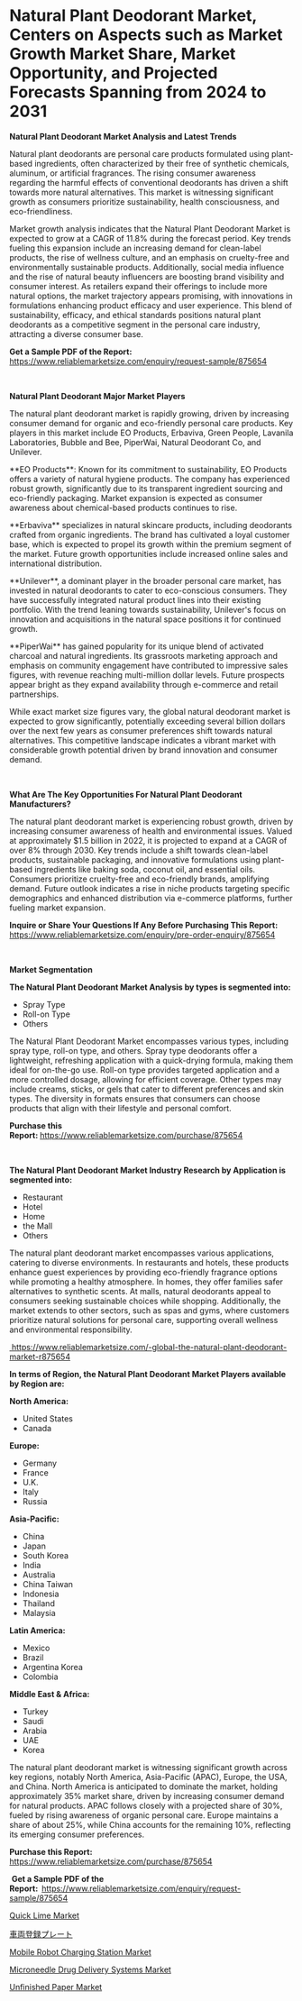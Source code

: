 <p><h1>Natural Plant Deodorant Market, Centers on Aspects such as Market Growth Market Share, Market Opportunity, and Projected Forecasts Spanning from 2024 to 2031</h1></p><p><strong>Natural Plant Deodorant Market Analysis and Latest Trends</strong></p>
<p><p>Natural plant deodorants are personal care products formulated using plant-based ingredients, often characterized by their free of synthetic chemicals, aluminum, or artificial fragrances. The rising consumer awareness regarding the harmful effects of conventional deodorants has driven a shift towards more natural alternatives. This market is witnessing significant growth as consumers prioritize sustainability, health consciousness, and eco-friendliness.</p><p>Market growth analysis indicates that the Natural Plant Deodorant Market is expected to grow at a CAGR of 11.8% during the forecast period. Key trends fueling this expansion include an increasing demand for clean-label products, the rise of wellness culture, and an emphasis on cruelty-free and environmentally sustainable products. Additionally, social media influence and the rise of natural beauty influencers are boosting brand visibility and consumer interest. As retailers expand their offerings to include more natural options, the market trajectory appears promising, with innovations in formulations enhancing product efficacy and user experience. This blend of sustainability, efficacy, and ethical standards positions natural plant deodorants as a competitive segment in the personal care industry, attracting a diverse consumer base.</p></p>
<p><strong>Get a Sample PDF of the Report:&nbsp;</strong> <a href="https://www.reliablemarketsize.com/enquiry/request-sample/875654">https://www.reliablemarketsize.com/enquiry/request-sample/875654</a></p>
<p>&nbsp;</p>
<p><strong>Natural Plant Deodorant Major Market Players</strong></p>
<p><p>The natural plant deodorant market is rapidly growing, driven by increasing consumer demand for organic and eco-friendly personal care products. Key players in this market include EO Products, Erbaviva, Green People, Lavanila Laboratories, Bubble and Bee, PiperWai, Natural Deodorant Co, and Unilever.</p><p>**EO Products**: Known for its commitment to sustainability, EO Products offers a variety of natural hygiene products. The company has experienced robust growth, significantly due to its transparent ingredient sourcing and eco-friendly packaging. Market expansion is expected as consumer awareness about chemical-based products continues to rise.</p><p>**Erbaviva** specializes in natural skincare products, including deodorants crafted from organic ingredients. The brand has cultivated a loyal customer base, which is expected to propel its growth within the premium segment of the market. Future growth opportunities include increased online sales and international distribution.</p><p>**Unilever**, a dominant player in the broader personal care market, has invested in natural deodorants to cater to eco-conscious consumers. They have successfully integrated natural product lines into their existing portfolio. With the trend leaning towards sustainability, Unilever's focus on innovation and acquisitions in the natural space positions it for continued growth.</p><p>**PiperWai** has gained popularity for its unique blend of activated charcoal and natural ingredients. Its grassroots marketing approach and emphasis on community engagement have contributed to impressive sales figures, with revenue reaching multi-million dollar levels. Future prospects appear bright as they expand availability through e-commerce and retail partnerships.</p><p>While exact market size figures vary, the global natural deodorant market is expected to grow significantly, potentially exceeding several billion dollars over the next few years as consumer preferences shift towards natural alternatives. This competitive landscape indicates a vibrant market with considerable growth potential driven by brand innovation and consumer demand.</p></p>
<p>&nbsp;</p>
<p><strong>What Are The Key Opportunities For Natural Plant Deodorant Manufacturers?</strong></p>
<p><p>The natural plant deodorant market is experiencing robust growth, driven by increasing consumer awareness of health and environmental issues. Valued at approximately $1.5 billion in 2022, it is projected to expand at a CAGR of over 8% through 2030. Key trends include a shift towards clean-label products, sustainable packaging, and innovative formulations using plant-based ingredients like baking soda, coconut oil, and essential oils. Consumers prioritize cruelty-free and eco-friendly brands, amplifying demand. Future outlook indicates a rise in niche products targeting specific demographics and enhanced distribution via e-commerce platforms, further fueling market expansion.</p></p>
<p><strong>Inquire or Share Your Questions If Any Before Purchasing This Report:</strong> <a href="https://www.reliablemarketsize.com/enquiry/pre-order-enquiry/875654">https://www.reliablemarketsize.com/enquiry/pre-order-enquiry/875654</a></p>
<p>&nbsp;</p>
<p><strong>Market Segmentation</strong></p>
<p><strong>The Natural Plant Deodorant Market Analysis by types is segmented into:</strong></p>
<p><ul><li>Spray Type</li><li>Roll-on Type</li><li>Others</li></ul></p>
<p><p>The Natural Plant Deodorant Market encompasses various types, including spray type, roll-on type, and others. Spray type deodorants offer a lightweight, refreshing application with a quick-drying formula, making them ideal for on-the-go use. Roll-on type provides targeted application and a more controlled dosage, allowing for efficient coverage. Other types may include creams, sticks, or gels that cater to different preferences and skin types. The diversity in formats ensures that consumers can choose products that align with their lifestyle and personal comfort.</p></p>
<p><strong>Purchase this Report:&nbsp;</strong><a href="https://www.reliablemarketsize.com/purchase/875654">https://www.reliablemarketsize.com/purchase/875654</a></p>
<p>&nbsp;</p>
<p><strong>The Natural Plant Deodorant Market Industry Research by Application is segmented into:</strong></p>
<p><ul><li>Restaurant</li><li>Hotel</li><li>Home</li><li>the Mall</li><li>Others</li></ul></p>
<p><p>The natural plant deodorant market encompasses various applications, catering to diverse environments. In restaurants and hotels, these products enhance guest experiences by providing eco-friendly fragrance options while promoting a healthy atmosphere. In homes, they offer families safer alternatives to synthetic scents. At malls, natural deodorants appeal to consumers seeking sustainable choices while shopping. Additionally, the market extends to other sectors, such as spas and gyms, where customers prioritize natural solutions for personal care, supporting overall wellness and environmental responsibility.</p></p>
<p><a href="https://www.reliablemarketsize.com/-global-the-natural-plant-deodorant-market-r875654">&nbsp;https://www.reliablemarketsize.com/-global-the-natural-plant-deodorant-market-r875654</a></p>
<p><strong>In terms of Region, the Natural Plant Deodorant Market Players available by Region are:</strong></p>
<p>
    <p> <strong> North America: </strong>
        <ul>
            <li>United States</li>
            <li>Canada</li>
        </ul>
        </p> 
    <p> <strong> Europe: </strong>
        <ul>
            <li>Germany</li>
            <li>France</li>
            <li>U.K.</li>
            <li>Italy</li>
            <li>Russia</li>
        </ul>
        </p> 
    <p> <strong> Asia-Pacific: </strong>
        <ul>
            <li>China</li>
            <li>Japan</li>
            <li>South Korea</li>
            <li>India</li>
            <li>Australia</li>
            <li>China Taiwan</li>
            <li>Indonesia</li>
            <li>Thailand</li>
            <li>Malaysia</li>
        </ul>
        </p> 
    <p> <strong> Latin America: </strong>
        <ul>
            <li>Mexico</li>
            <li>Brazil</li>
            <li>Argentina Korea</li>
            <li>Colombia</li>
        </ul>
        </p> 
    <p> <strong> Middle East & Africa: </strong>
        <ul>
            <li>Turkey</li>
            <li>Saudi</li>
            <li>Arabia</li>
            <li>UAE</li>
            <li>Korea</li>
        </ul>
    </p>
    </p>
<p><p>The natural plant deodorant market is witnessing significant growth across key regions, notably North America, Asia-Pacific (APAC), Europe, the USA, and China. North America is anticipated to dominate the market, holding approximately 35% market share, driven by increasing consumer demand for natural products. APAC follows closely with a projected share of 30%, fueled by rising awareness of organic personal care. Europe maintains a share of about 25%, while China accounts for the remaining 10%, reflecting its emerging consumer preferences.</p></p>
<p><strong>Purchase this Report: </strong><a href="https://www.reliablemarketsize.com/purchase/875654">https://www.reliablemarketsize.com/purchase/875654</a></p>
<p>&nbsp;<strong>Get a Sample PDF of the Report:&nbsp;&nbsp;</strong><a href="https://www.reliablemarketsize.com/enquiry/request-sample/875654">https://www.reliablemarketsize.com/enquiry/request-sample/875654</a></p>
<p><strong></strong></p>
<p><p><a href="https://medium.com/@raap8632472024/the-quick-lime-market-has-grown-significantly-as-a-result-of-several-important-causes-d15608ea6e39">Quick Lime Market</a></p><p><a href="https://medium.com/@bulahhamill83/%E8%BB%8A%E4%B8%A1%E3%83%8A%E3%83%B3%E3%83%90%E3%83%BC%E3%83%97%E3%83%AC%E3%83%BC%E3%83%88%E3%81%AB%E9%96%A2%E3%81%99%E3%82%8B%E3%82%B0%E3%83%AD%E3%83%BC%E3%83%90%E3%83%AB%E3%81%AA%E8%A6%96%E7%82%B9-%E5%B8%82%E5%A0%B4%E5%8B%95%E5%90%91-%E8%AA%B2%E9%A1%8C-%E4%BA%88%E6%B8%AC-2024%E5%B9%B4-2031%E5%B9%B4-c8c5b11b1d1c?postPublishedType=initial">車両登録プレート</a></p><p><a href="https://medium.com/@keith.brown8975/the-mobile-robot-charging-station-market-prioritizes-cost-control-and-efficiency-enhancement-35cf10e2793c?postPublishedType=initial">Mobile Robot Charging Station Market</a></p><p><a href="https://www.linkedin.com/pulse/what-driving-global-microneedle-drug-delivery-systems-market-cwjac?trackingId=fdayOtN9TKuQj1Zc0wGKXQ%3D%3D">Microneedle Drug Delivery Systems Market</a></p><p><a href="https://issuu.com/reportprime-2/docs/unfinished-paper-market-size-2030.p_6686e1e1fc4add">Unfinished Paper Market</a></p></p>